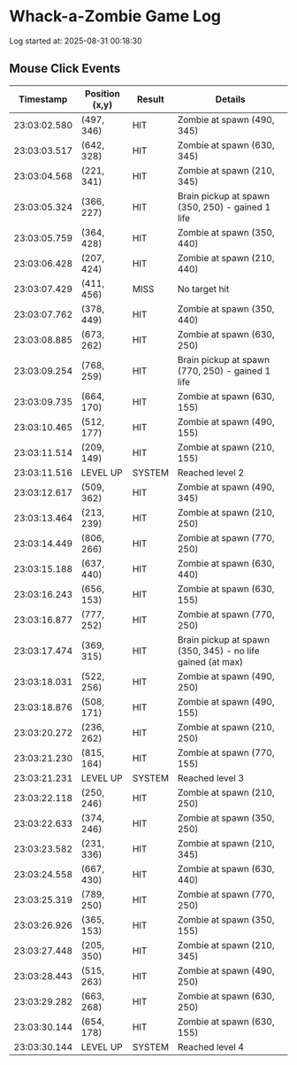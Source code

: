 # Whack-a-Zombie Game Log

Log started at: 2025-08-31 00:18:30

## Mouse Click Events

| Timestamp | Position (x,y) | Result | Details |
|-----------|---------------|--------|----------|
| 23:03:02.580 | (497, 346) | HIT | Zombie at spawn (490, 345) |
| 23:03:03.517 | (642, 328) | HIT | Zombie at spawn (630, 345) |
| 23:03:04.568 | (221, 341) | HIT | Zombie at spawn (210, 345) |
| 23:03:05.324 | (366, 227) | HIT | Brain pickup at spawn (350, 250) - gained 1 life |
| 23:03:05.759 | (364, 428) | HIT | Zombie at spawn (350, 440) |
| 23:03:06.428 | (207, 424) | HIT | Zombie at spawn (210, 440) |
| 23:03:07.429 | (411, 456) | MISS | No target hit |
| 23:03:07.762 | (378, 449) | HIT | Zombie at spawn (350, 440) |
| 23:03:08.885 | (673, 262) | HIT | Zombie at spawn (630, 250) |
| 23:03:09.254 | (768, 259) | HIT | Brain pickup at spawn (770, 250) - gained 1 life |
| 23:03:09.735 | (664, 170) | HIT | Zombie at spawn (630, 155) |
| 23:03:10.465 | (512, 177) | HIT | Zombie at spawn (490, 155) |
| 23:03:11.514 | (209, 149) | HIT | Zombie at spawn (210, 155) |
| 23:03:11.516 | LEVEL UP | SYSTEM | Reached level 2 |
| 23:03:12.617 | (509, 362) | HIT | Zombie at spawn (490, 345) |
| 23:03:13.464 | (213, 239) | HIT | Zombie at spawn (210, 250) |
| 23:03:14.449 | (806, 266) | HIT | Zombie at spawn (770, 250) |
| 23:03:15.188 | (637, 440) | HIT | Zombie at spawn (630, 440) |
| 23:03:16.243 | (656, 153) | HIT | Zombie at spawn (630, 155) |
| 23:03:16.877 | (777, 252) | HIT | Zombie at spawn (770, 250) |
| 23:03:17.474 | (369, 315) | HIT | Brain pickup at spawn (350, 345) - no life gained (at max) |
| 23:03:18.031 | (522, 256) | HIT | Zombie at spawn (490, 250) |
| 23:03:18.876 | (508, 171) | HIT | Zombie at spawn (490, 155) |
| 23:03:20.272 | (236, 262) | HIT | Zombie at spawn (210, 250) |
| 23:03:21.230 | (815, 164) | HIT | Zombie at spawn (770, 155) |
| 23:03:21.231 | LEVEL UP | SYSTEM | Reached level 3 |
| 23:03:22.118 | (250, 246) | HIT | Zombie at spawn (210, 250) |
| 23:03:22.633 | (374, 246) | HIT | Zombie at spawn (350, 250) |
| 23:03:23.582 | (231, 336) | HIT | Zombie at spawn (210, 345) |
| 23:03:24.558 | (667, 430) | HIT | Zombie at spawn (630, 440) |
| 23:03:25.319 | (789, 250) | HIT | Zombie at spawn (770, 250) |
| 23:03:26.926 | (365, 153) | HIT | Zombie at spawn (350, 155) |
| 23:03:27.448 | (205, 350) | HIT | Zombie at spawn (210, 345) |
| 23:03:28.443 | (515, 263) | HIT | Zombie at spawn (490, 250) |
| 23:03:29.282 | (663, 268) | HIT | Zombie at spawn (630, 250) |
| 23:03:30.144 | (654, 178) | HIT | Zombie at spawn (630, 155) |
| 23:03:30.144 | LEVEL UP | SYSTEM | Reached level 4 |
